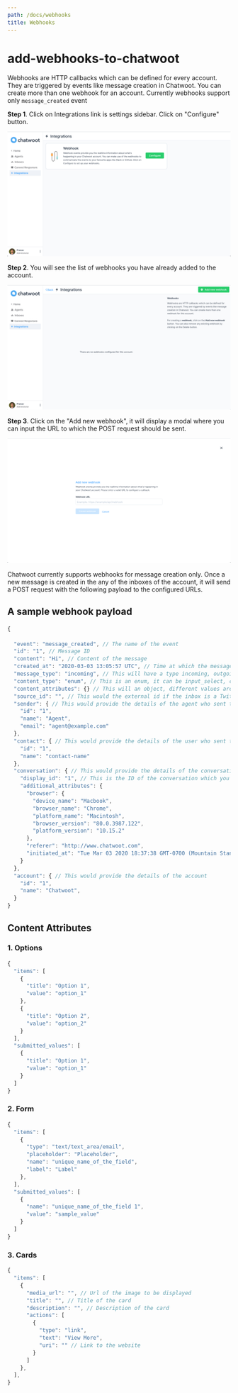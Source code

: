 ```yaml
---
path: /docs/webhooks
title: Webhooks
---
```


# add-webhooks-to-chatwoot

Webhooks are HTTP callbacks which can be defined for every account. They are triggered by events like message creation in Chatwoot. You can create more than one webhook for an account. Currently webhooks support only `message_created` event

**Step 1**. Click on Integrations link is settings sidebar. Click on "Configure" button.

![integrations](../.gitbook/assets/integrations.png)

**Step 2**. You will see the list of webhooks you have already added to the account.

![configure](../.gitbook/assets/configure.png)

**Step 3**. Click on the "Add new webhook", it will display a modal where you can input the URL to which the POST request should be sent.

![add-a-webhook](../.gitbook/assets/add-a-webhook.png)

Chatwoot currently supports webhooks for message creation only. Once a new message is created in the any of the inboxes of the account, it will send a POST request with the following payload to the configured URLs.

## A sample webhook payload

```javascript
{

  "event": "message_created", // The name of the event
  "id": "1", // Message ID
  "content": "Hi", // Content of the message
  "created_at": "2020-03-03 13:05:57 UTC", // Time at which the message was sent
  "message_type": "incoming", // This will have a type incoming, outgoing or template. Incoming messages are sent by the user from the widget, Outgoing messages are sent by the agent to the user.
  "content_type": "enum", // This is an enum, it can be input_select, cards, form or text. The message_type will be template if content_type is one og these. Default value is text
  "content_attributes": {} // This will an object, different values are defined below
  "source_id": "", // This would the external id if the inbox is a Twitter or Facebook integration.
  "sender": { // This would provide the details of the agent who sent this message
    "id": "1",
    "name": "Agent",
    "email": "agent@example.com"
  },
  "contact": { // This would provide the details of the user who sent this message
    "id": "1",
    "name": "contact-name"
  },
  "conversation": { // This would provide the details of the conversation
    "display_id": "1", // This is the ID of the conversation which you can see in the dashboard.
    "additional_attributes": {
      "browser": {
        "device_name": "Macbook",
        "browser_name": "Chrome",
        "platform_name": "Macintosh",
        "browser_version": "80.0.3987.122",
        "platform_version": "10.15.2"
      },
      "referer": "http://www.chatwoot.com",
      "initiated_at": "Tue Mar 03 2020 18:37:38 GMT-0700 (Mountain Standard Time)"
    }
  },
  "account": { // This would provide the details of the account
    "id": "1",
    "name": "Chatwoot",
  }
}
```

## Content Attributes

### 1. Options

```javascript
{
  "items": [
    {
      "title": "Option 1",
      "value": "option_1"
    },
    {
      "title": "Option 2",
      "value": "option_2"
    }
  ],
  "submitted_values": [
    {
      "title": "Option 1",
      "value": "option_1"
    }
  ]
}
```

### 2. Form

```javascript
{
  "items": [
    {
      "type": "text/text_area/email",
      "placeholder": "Placeholder",
      "name": "unique_name_of_the_field",
      "label": "Label"
    },
  ],
  "submitted_values": [
    {
      "name": "unique_name_of_the_field 1",
      "value": "sample_value"
    }
  ]
}
```

### 3. Cards

```javascript
{
  "items": [
    {
      "media_url": "", // Url of the image to be displayed
      "title": "", // Title of the card
      "description": "", // Description of the card
      "actions": [
        {
          "type": "link",
          "text": "View More",
          "uri": "" // Link to the website
        }
      ]
    },
  ],
}
```

